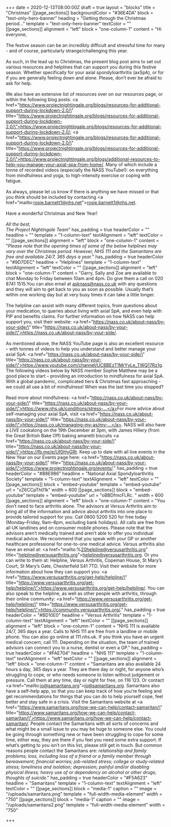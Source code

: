 +++
date = 2020-12-13T08:00:00Z
draft = true
layout = "blocks"
title = "Christmas"
[[page_sections]]
backgroundColor = "#36E4DA"
block = "text-only-hero-banner"
heading = "Getting through the Christmas period…"
template = "text-only-hero-banner"
textColor = ""
[[page_sections]]
alignment = "left"
block = "one-column-1"
content = "Hi everyone,<br><br>The festive season can be an incredibly difficult and stressful time for many - and of course, particularly strange/challenging this year.<br><br>As such, in the lead up to Christmas, the present blog post aims to set out various resources and helplines that can support you during this festive season. Whether specifically for your axial spondyloarthritis (axSpA), or for if you are generally feeling down and alone. Please, don’t ever be afraid to ask for help.<br><br>We also have an extensive list of resources over on our resources page, or within the following blog posts: <a href=\"https://www.projectnightingale.org/blogs/resources-for-additional-support-during-lockdown-2.0/\" title=\"https://www.projectnightingale.org/blogs/resources-for-additional-support-during-lockdown-2.0/\">https://www.projectnightingale.org/blogs/resources-for-additional-support-during-lockdown-2.0/</a>; <a href=\"https://www.projectnightingale.org/blogs/resources-for-additional-support-during-lockdown-2.0/\" title=\"https://www.projectnightingale.org/blogs/resources-for-additional-support-during-lockdown-2.0/\">https://www.projectnightingale.org/blogs/additional-resources-to-help-you-manage-your-axial-spa-from-home/</a>. Many of which include a tonne of recorded videos (especially the NASS YouTube!): on everything from mindfulness and yoga, to high-intensity exercise or coping with fatigue.<br><br>As always, please let us know if there is anything we have missed or that you think should be included by contacting <a href=\"mailto:rosie.barnett1@nhs.net\">rosie.barnett1@nhs.net</a>.<br><br>Have a wonderful Christmas and New Year!<br><br><em>All the best,<br>The Project Nightingale Team</em>"
has_padding = true
headerColor = ""
headline = ""
template = "1-column-text"
textAlignment = "left"
textColor = ""
[[page_sections]]
alignment = "left"
block = "one-column-1"
content = "<em>Please note that the opening times of some of the below helplines may vary over the Christmas period. However, NHS 111 and the Samaritans are free and available 24/7, 365 days a year.</em>"
has_padding = true
headerColor = "#9D7DEC"
headline = "Helplines"
template = "1-column-text"
textAlignment = "left"
textColor = ""
[[page_sections]]
alignment = "left"
block = "one-column-1"
content = "Garry, Sally and Zoe are available to chat Monday to Friday between 10am and 4pm. Do give them a call on 020 8741 1515.You can also email at asknass@nass.co.uk with any questions and they will aim to get back to you as soon as possible. Usually that’s within one working day but at very busy times it can take a little longer.<br><br>The helpline can assist with many different topics, from questions about your medication, to queries about living with axial SpA, and even help with PIP and benefits claims. For further information on how NASS can help support you, visit their website: <a href=\"https://nass.co.uk/about-nass/by-your-side/\" title=\"https://nass.co.uk/about-nass/by-your-side/\">https://nass.co.uk/about-nass/by-your-side/</a>.<br><br>As mentioned above, the NASS YouTube page is also an excellent resource – with tonnes of videos to help you understand and better manage your axial SpA: <a href=\"https://nass.co.uk/about-nass/by-your-side/\" title=\"https://nass.co.uk/about-nass/by-your-side/\">https://www.youtube.com/channel/UCBBEzT1MrYyLe_TWQ17Rz1g</a>. The following videos below by NASS member Sophie Matthew may be a good place to start – providing an introduction to mindfulness for axial SpA. With a global pandemic, complicated tiers &amp; Christmas fast approaching - we could all use a bit of mindfulness! When was the last time you stopped? <br><br>Read more about mindfulness: <a href=\"https://nass.co.uk/about-nass/by-your-side/\" title=\"https://nass.co.uk/about-nass/by-your-side/\">https://www.nhs.uk/conditions/stress-...</a>​ For more advice about self-managing your axial SpA, visit <a href=\"https://nass.co.uk/about-nass/by-your-side/\" title=\"https://nass.co.uk/about-nass/by-your-side/\">https://nass.co.uk/managing-my-as/my-...</a>. NASS will also have a LIVE cookalong on the 19th December at 3pm, with James Hillery (from the Great British Bake Off) baking amaretti biscuits <a href=\"https://nass.co.uk/about-nass/by-your-side/\" title=\"https://nass.co.uk/about-nass/by-your-side/\">https://fb.me/e/Uf0HyGRt</a>. Keep up to date with all live events in the New Year on our Events page here: <a href=\"https://nass.co.uk/about-nass/by-your-side/\" title=\"https://nass.co.uk/about-nass/by-your-side/\">https://www.projectnightingale.org/events/</a>."
has_padding = true
headerColor = "#B8E986"
headline = "National Axial Spondyloarthritis Society"
template = "1-column-text"
textAlignment = "left"
textColor = ""
[[page_sections]]
block = "embed-youtube"
template = "embed-youtube"
url = "xZ6CCpTh01k"
width = 600
[[page_sections]]
block = "embed-youtube"
template = "embed-youtube"
url = "oBBDfmcFLRc. "
width = 600
[[page_sections]]
alignment = "left"
block = "one-column-1"
content = "You don’t need to face arthritis alone. The advisors at Versus Arthritis aim to bring all of the information and advice about arthritis into one place to provide tailored support for you. Call 0800 5200 520 for free today (Monday–Friday, 9am–8pm, excluding bank holidays). All calls are free from all UK landlines and on consumer mobile phones. Please note that the advisors aren’t medically trained and aren’t able to offer you individual medical advice. We recommend that you speak with your GP or another healthcare professional for one-to-one medical advice. Versus arthritis also have an email at: <a href=\"mailto:%20helpline@versusarthritis.org\" title=\"helpline@versusarthritis.org\">helpline@versusarthritis.org</a>. Or you can write to them at: Helpline, Versus Arthritis, Copeman House, St Mary’s Court, St Mary’s Gate, Chesterﬁeld S41 7TD. Visit their website for more information about how they can support you: <a href=\"https://www.versusarthritis.org/get-help/helpline/\" title=\"https://www.versusarthritis.org/get-help/helpline/\">https://www.versusarthritis.org/get-help/helpline/</a>. You can also speak to the helpline, as well as other people with arthritis, through their online community: <a href=\"https://www.versusarthritis.org/get-help/helpline/\" title=\"https://www.versusarthritis.org/get-help/helpline/\">https://community.versusarthritis.org/</a>."
has_padding = true
headerColor = "#BD10E0"
headline = "Versus Arthritis"
template = "1-column-text"
textAlignment = "left"
textColor = ""
[[page_sections]]
alignment = "left"
block = "one-column-1"
content = "NHS 111 is available 24/7, 365 days a year. Calls to NHS 111 are free from a landline or mobile phone. You can also go online at 111.nhs.uk. If you think you have an urgent medical concern, call 111. Depending on the situation, the team of trained advisors can connect you to a nurse, dentist or even a GP."
has_padding = true
headerColor = "#FAE704"
headline = "NHS 111"
template = "1-column-text"
textAlignment = "left"
textColor = ""
[[page_sections]]
alignment = "left"
block = "one-column-1"
content = "Samaritans are also available 24 hours a day, 365 days a year. They are there day or night, for anyone who’s struggling to cope, or who needs someone to listen without judgement or pressure. Call them at any time, day or night for free, on 116 123. Or contact <a href=\"mailto:jo@samaritans.org\">jo@samaritans.org</a>. Samaritans also have a self-help app, so that you can keep track of how you’re feeling and get recommendations for things that you can do to help yourself cope, feel better and stay safe in a crisis. Visit the Samaritans website at <a href=\"https://www.samaritans.org/how-we-can-help/contact-samaritan/\" title=\"https://www.samaritans.org/how-we-can-help/contact-samaritan/\">https://www.samaritans.org/how-we-can-help/contact-samaritan/</a>. People contact the Samaritans with all sorts of concerns and what might be a small issue to you may be huge to someone else. You could be going through something new or have been struggling to cope for some time, either way, they are there if you feel you need some extra support. If what’s getting to you isn’t on this list, please still get in touch. But common reasons people contact the Samaritans are: <em>relationship and family problems; loss, including loss of a friend or a family member through bereavement; financial worries; job-related stress; college or study-related stress; loneliness and isolation; depression; painful and/or disabling physical illness; heavy use of or dependency on alcohol or other drugs; thoughts of suicide</em>."
has_padding = true
headerColor = "#F5A623"
headline = "Samaritans"
template = "1-column-text"
textAlignment = "left"
textColor = ""
[[page_sections]]
block = "media-1"
caption = ""
image = "/uploads/samaritans.png"
template = "full-width-media-element"
width = "750"
[[page_sections]]
block = "media-1"
caption = ""
image = "/uploads/samaritans2.png"
template = "full-width-media-element"
width = "750"

+++
